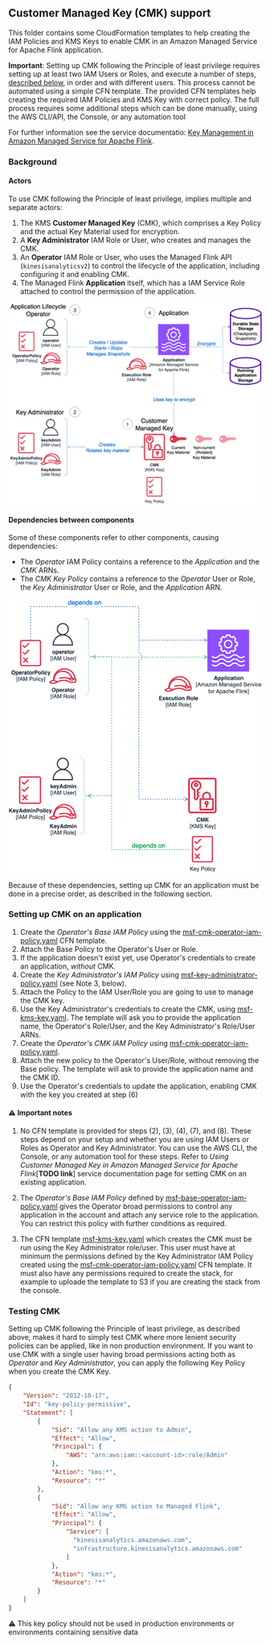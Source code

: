 ## Customer Managed Key (CMK) support

This folder contains some CloudFormation templates to help creating the IAM Policies and KMS Keys to enable CMK in an 
Amazon Managed Service for Apache Flink application.

**Important**: Setting up CMK following the Principle of least privilege requires setting up at least two IAM Users or Roles, 
and execute a number of steps, [described below](#setting-up-cmk-on-an-application), in order and with different users. 
This process cannot be automated using a simple CFN template. 
The provided CFN templates help creating the required IAM Policies and KMS Key with correct policy. The full process 
requires some additional steps which can be done manually, using the AWS CLI/API, the Console, or any automation tool


For further information see the service documentatio: [Key Management in Amazon Managed Service for Apache Flink](https://docs.aws.amazon.com/managed-flink/latest/java/key-management-flink.html).

### Background

#### Actors

To use CMK following the Principle of least privilege, implies multiple and separate actors:

1. The KMS **Customer Managed Key** (CMK), which comprises a Key Policy and the actual Key Material used for encryption.
2. A **Key Administrator** IAM Role or User, who creates and manages the CMK.
3. An **Operator** IAM Role or User, who uses the Managed Flink API (`kinesisanalyticsv2`) to control the lifecycle of the application, including configuring it and enabling CMK. 
4. The Managed Flink **Application** itself, which has a IAM Service Role attached to control the permission of the application. 

![Actors](images/actors.png)

#### Dependencies between components

Some of these components refer to other components, causing dependencies:

* The *Operator* IAM Policy contains a reference to the *Application* and the *CMK* ARNs.
* The *CMK Key Policy* contains a reference to the *Operator* User or Role, the *Key Administrator* User or Role, and the *Application* ARN.

![Dependencies](images/dependencies.png)

Because of these dependencies, setting up CMK for an application must be done in a precise order, as described in the following section.


### Setting up CMK on an application

1. Create the *Operator's Base IAM Policy* using the [msf-cmk-operator-iam-policy.yaml](msf-base-operator-iam-policy.yaml) CFN template. 
2. Attach the Base Policy to the Operator's User or Role.
3. If the application doesn't exist yet, use Operator's credentials to create an application, _without_ CMK.
4. Create the *Key Administrator's IAM Policy* using [msf-key-administrator-policy.yaml](kms-key-administrator-policy.yaml) (see Note 3, below). 
5. Attach the Policy to the IAM User/Role you are going to use to manage the CMK key. 
6. Use the Key Administrator's credentials to create the CMK, using [msf-kms-key.yaml](msf-kms-key.yaml). The template will ask you to provide the application name, the Operator's Role/User, and the Key Administrator's Role/User ARNs.
7. Create the *Operator's CMK IAM Policy* using [msf-cmk-operator-iam-policy.yaml](msf-cmk-operator-iam-policy.yaml). 
8. Attach the new policy to the Operator's User/Role, without removing the Base policy. The template will ask to provide the application name and the CMK ID.
9. Use the Operator's credentials to update the application, enabling CMK with the key you created at step (6)

#### ⚠️ Important notes

1. No CFN template is provided for steps (2), (3), (4), (7), and (8). These steps depend on your setup and whether you are using IAM Users or Roles as Operator and Key  Administrator. You can use the AWS CLI, the Console, or any automation tool for these steps. Refer to *Using Customer Managed Key in Amazon Managed Service for Apache Flink*[**TODO link**] service documentation page for setting CMK on an existing application.

2. The *Operator's Base IAM Policy* defined by [msf-base-operator-iam-policy.yaml](msf-base-operator-iam-policy.yaml) gives the Operator broad permissions to control any application in the account and attach any service role to the application. You can restrict this policy with further conditions as required.

3. The CFN template [msf-kms-key.yaml](msf-kms-key.yaml) which creates the CMK must be run using the Key Administrator role/user. This user must have at minimum the permissions defined by the Key Administrator IAM Policy created using the [msf-cmk-operator-iam-policy.yaml](msf-base-operator-iam-policy.yaml) CFN template. It must also have any permissions required to create the stack, for example to uploade the template to S3 if you are creating the stack from the console.

### Testing CMK

Setting up CMK following the Principle of least privilege, as described above, makes it hard to simply test CMK where more lenient security policies can be applied, like in non production environment. 
If you want to use CMK with a single user having broad permissions acting both as *Operator* and *Key Administrator*, you can apply the following Key Policy when you create the CMK Key.


```JSON
{
    "Version": "2012-10-17",
    "Id": "key-policy-permissive",
    "Statement": [
        {
            "Sid": "Allow any KMS action to Admin",
            "Effect": "Allow",
            "Principal": {
                "AWS": "arn:aws:iam::<account-id>:role/Admin"
            },
            "Action": "kms:*",
            "Resource": "*"
        },
        {
            "Sid": "Allow any KMS action to Managed Flink",
            "Effect": "Allow",
            "Principal": { 
                "Service": [
                  "kinesisanalytics.amazonaws.com",
                  "infrastructure.kinesisanalytics.amazonaws.com"
                ]
            },
            "Action": "kms:*",
            "Resource": "*"
        }
    ]
} 

```

⚠️ This key policy should not be used in production environments or environments containing sensitive data 
